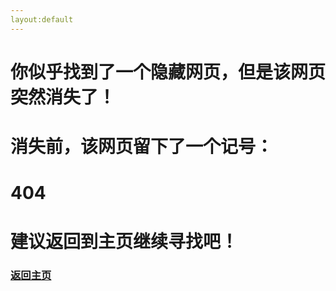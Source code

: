 ```yaml
---
layout:default
---
```

# 你似乎找到了一个隐藏网页，但是该网页突然消失了！
# 消失前，该网页留下了一个记号：
# **404**
# 建议返回到主页继续寻找吧！

### [返回主页](https://sctop.github.io/Micro-Soft)
